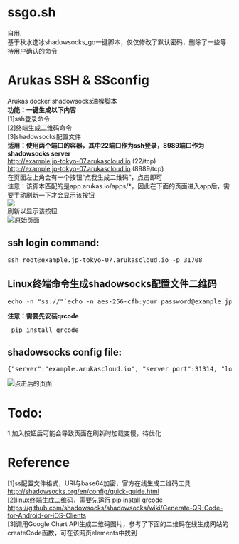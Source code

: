 # ssgo.sh
自用.  
基于秋水逸冰shadowsocks_go一键脚本，仅仅修改了默认密码，删除了一些等待用户确认的命令

# Arukas SSH & SSconfig
Arukas docker shadowsocks油猴脚本  
<b>功能：一键生成以下内容</b>  
[1]ssh登录命令  
      [2]终端生成二维码命令  
      [3]shadowsocks配置文件  
<b>适用：使用两个端口的容器，其中22端口作为ssh登录，8989端口作为shadowsocks server</b>  
      http://example.jp-tokyo-07.arukascloud.io (22/tcp)  
      http://example.jp-tokyo-07.arukascloud.io (8989/tcp)  
在页面左上角会有一个按钮“点我生成二维码”，点击即可  
注意：该脚本匹配的是app.arukas.io/apps/*，因此在下面的页面进入app后，需要手动刷新一下才会显示该按钮  
![](https://raw.githubusercontent.com/timolin/ssgo_arukas/pictures/io.jpg)  
刷新以显示该按钮    
![原始页面](https://raw.githubusercontent.com/timolin/ssgo_arukas/pictures/origin.jpg)   
## ssh login command:
<pre>ssh root@example.jp-tokyo-07.arukascloud.io -p 31708  </pre>
## Linux终端命令生成shadowsocks配置文件二维码
<pre>echo -n "ss://"`echo -n aes-256-cfb:your_password@example.jp-tokyo-07.arukascloud.io:31555 | base64` | qr  </pre>
<b>注意：需要先安装qrcode</b>  
<pre> pip install qrcode</pre>
## shadowsocks config file:
<pre>{"server":"example.arukascloud.io", "server_port":31314, "local port":1080, "password":"your_password", "timeout":600, "method":"aes-256-cfb" }</pre>  
![点击后的页面](https://raw.githubusercontent.com/timolin/ssgo_arukas/pictures/config.jpg)  

# Todo:
1.加入按钮后可能会导致页面在刷新时加载变慢，待优化  

# Reference
[1]ss配置文件格式，URI与base64加密，官方在线生成二维码工具  
http://shadowsocks.org/en/config/quick-guide.html  
[2]linux终端生成二维码，需要先运行 pip install qrcode  
https://github.com/shadowsocks/shadowsocks/wiki/Generate-QR-Code-for-Android-or-iOS-Clients  
[3]调用Google Chart API生成二维码图片，参考了下面的二维码在线生成网站的createCode函数，可在该网页elements中找到 
